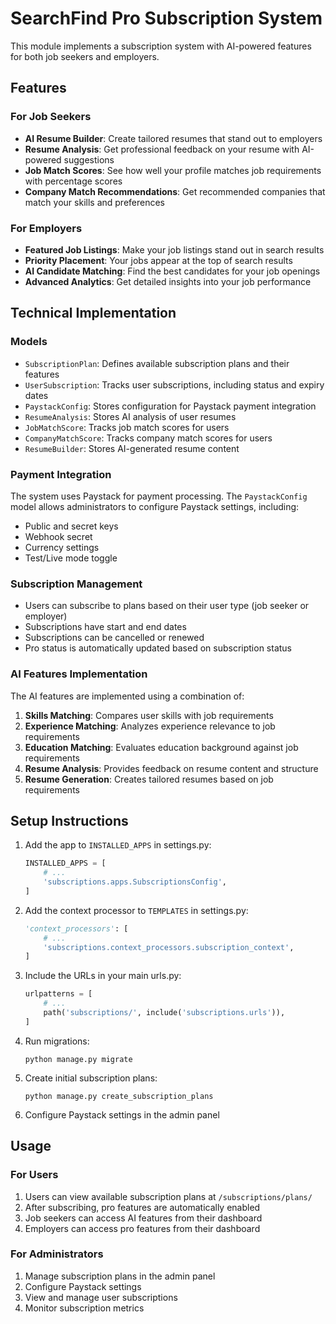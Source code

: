 # SearchFind Pro Subscription System

This module implements a subscription system with AI-powered features for both job seekers and employers.

## Features

### For Job Seekers

- **AI Resume Builder**: Create tailored resumes that stand out to employers
- **Resume Analysis**: Get professional feedback on your resume with AI-powered suggestions
- **Job Match Scores**: See how well your profile matches job requirements with percentage scores
- **Company Match Recommendations**: Get recommended companies that match your skills and preferences

### For Employers

- **Featured Job Listings**: Make your job listings stand out in search results
- **Priority Placement**: Your jobs appear at the top of search results
- **AI Candidate Matching**: Find the best candidates for your job openings
- **Advanced Analytics**: Get detailed insights into your job performance

## Technical Implementation

### Models

- `SubscriptionPlan`: Defines available subscription plans and their features
- `UserSubscription`: Tracks user subscriptions, including status and expiry dates
- `PaystackConfig`: Stores configuration for Paystack payment integration
- `ResumeAnalysis`: Stores AI analysis of user resumes
- `JobMatchScore`: Tracks job match scores for users
- `CompanyMatchScore`: Tracks company match scores for users
- `ResumeBuilder`: Stores AI-generated resume content

### Payment Integration

The system uses Paystack for payment processing. The `PaystackConfig` model allows administrators to configure Paystack settings, including:

- Public and secret keys
- Webhook secret
- Currency settings
- Test/Live mode toggle

### Subscription Management

- Users can subscribe to plans based on their user type (job seeker or employer)
- Subscriptions have start and end dates
- Subscriptions can be cancelled or renewed
- Pro status is automatically updated based on subscription status

### AI Features Implementation

The AI features are implemented using a combination of:

1. **Skills Matching**: Compares user skills with job requirements
2. **Experience Matching**: Analyzes experience relevance to job requirements
3. **Education Matching**: Evaluates education background against job requirements
4. **Resume Analysis**: Provides feedback on resume content and structure
5. **Resume Generation**: Creates tailored resumes based on job requirements

## Setup Instructions

1. Add the app to `INSTALLED_APPS` in settings.py:
   ```python
   INSTALLED_APPS = [
       # ...
       'subscriptions.apps.SubscriptionsConfig',
   ]
   ```

2. Add the context processor to `TEMPLATES` in settings.py:
   ```python
   'context_processors': [
       # ...
       'subscriptions.context_processors.subscription_context',
   ]
   ```

3. Include the URLs in your main urls.py:
   ```python
   urlpatterns = [
       # ...
       path('subscriptions/', include('subscriptions.urls')),
   ]
   ```

4. Run migrations:
   ```
   python manage.py migrate
   ```

5. Create initial subscription plans:
   ```
   python manage.py create_subscription_plans
   ```

6. Configure Paystack settings in the admin panel

## Usage

### For Users

1. Users can view available subscription plans at `/subscriptions/plans/`
2. After subscribing, pro features are automatically enabled
3. Job seekers can access AI features from their dashboard
4. Employers can access pro features from their dashboard

### For Administrators

1. Manage subscription plans in the admin panel
2. Configure Paystack settings
3. View and manage user subscriptions
4. Monitor subscription metrics
